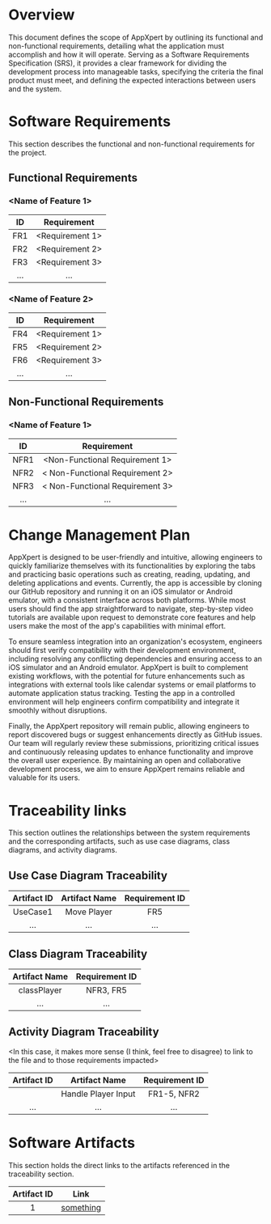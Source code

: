 # Overview

This document defines the scope of AppXpert by outlining its functional and non-functional requirements, detailing what the application must accomplish and how it will operate. Serving as a Software Requirements Specification (SRS), it provides a clear framework for dividing the development process into manageable tasks, specifying the criteria the final product must meet, and defining the expected interactions between users and the system.

# Software Requirements

This section describes the functional and non-functional requirements for the project. 

## Functional Requirements

### <Name of Feature 1> 

| ID  | Requirement |
| :-------------: | :----------: |
| FR1 | <Requirement 1> |
| FR2 | <Requirement 2> |
| FR3 | <Requirement 3> |
| … | … | … |

### <Name of Feature 2>

| ID  | Requirement |
| :-------------: | :----------: |
| FR4 | <Requirement 1> |
| FR5 | <Requirement 2> |
| FR6 | <Requirement 3> |
| … | … |

## Non-Functional Requirements

### <Name of Feature 1> 

| ID  | Requirement |
| :-------------: | :----------: |
| NFR1 | <Non-Functional Requirement 1> |
| NFR2 | < Non-Functional Requirement 2> |
| NFR3 | < Non-Functional Requirement 3> |
| … | … | … |

# Change Management Plan

AppXpert is designed to be user-friendly and intuitive, allowing engineers to quickly familiarize themselves with its functionalities by exploring the tabs and practicing basic operations such as creating, reading, updating, and deleting applications and events. Currently, the app is accessible by cloning our GitHub repository and running it on an iOS simulator or Android emulator, with a consistent interface across both platforms. While most users should find the app straightforward to navigate, step-by-step video tutorials are available upon request to demonstrate core features and help users make the most of the app's capabilities with minimal effort.

To ensure seamless integration into an organization's ecosystem, engineers should first verify compatibility with their development environment, including resolving any conflicting dependencies and ensuring access to an iOS simulator and an Android emulator. AppXpert is built to complement existing workflows, with the potential for future enhancements such as integrations with external tools like calendar systems or email platforms to automate application status tracking. Testing the app in a controlled environment will help engineers confirm compatibility and integrate it smoothly without disruptions.

Finally, the AppXpert repository will remain public, allowing engineers to report discovered bugs or suggest enhancements directly as GitHub issues. Our team will regularly review these submissions, prioritizing critical issues and continuously releasing updates to enhance functionality and improve the overall user experience. By maintaining an open and collaborative development process, we aim to ensure AppXpert remains reliable and valuable for its users.

# Traceability links

This section outlines the relationships between the system requirements and the corresponding artifacts, such as use case diagrams, class diagrams, and activity diagrams.

## Use Case Diagram Traceability

| Artifact ID  | Artifact Name | Requirement ID |
| :-------------: | :----------: | :----------: |
| UseCase1 | Move Player | FR5 |
| … | … | … |


## Class Diagram Traceability

| Artifact Name | Requirement ID |
| :-------------: |:----------: |
| classPlayer | NFR3, FR5 |
| … | … | … |


## Activity Diagram Traceability

<In this case, it makes more sense (I think, feel free to disagree) to link to the file and to those requirements impacted>

| Artifact ID  | Artifact Name | Requirement ID |
| :-------------: | :----------: | :----------: |
| <filename> | Handle Player Input | FR1-5, NFR2 |
| … | … | … |


# Software Artifacts

This section holds the direct links to the artifacts referenced in the traceability section. 

| Artifact ID | Link |
| :-------------: | :----------: |
| 1 | [something](linktoartifact)
